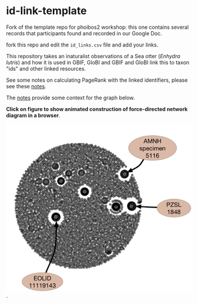 # id-link-template

Fork of the template repo for phoibos2 workshop: this one contains several
records that participants found and recorded in our Google Doc.

fork this repo and edit the `id_links.csv` file and add your links.

This repository takes an inaturalist observations of a Sea otter (_Enhydra lutris_) and how it is used in GBIF, GloBI and GBIF and GloBI link this to taxon "ids" and other linked resources.

See some notes on calculating PageRank with the linked identifiers, please see these [notes](./NOTES.md).

The [notes](./NOTES.md) provide some context for the graph below.

**Click on figure to show animated construction of force-directed network diagram in a browser**.

[![network diagram small dataset](./phoibosSmallIdentifierSet.png)](http://rawgit.com/jhpoelen/a9b5ba79c3136faf7b3d/raw/f733a1b61b5e17601f8ff8f481562fea133aa1ab/index.html).


